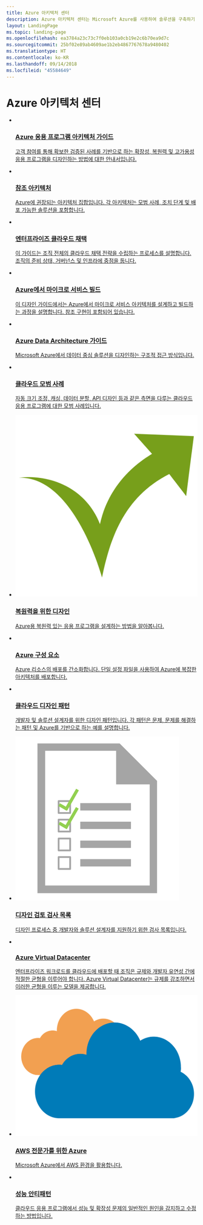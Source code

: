 ```yaml
---
title: Azure 아키텍처 센터
description: Azure 아키텍처 센터는 Microsoft Azure를 사용하여 솔루션을 구축하기 위한 지침, 청사진, 패턴 및 모범 사례를 위한 공식 센터입니다. Microsoft 패턴 및 작업 방식 팀에 의해 엄선됩니다.
layout: LandingPage
ms.topic: landing-page
ms.openlocfilehash: ea3784a23c73c7f0eb103a0cb19e2c6b70ea9d7c
ms.sourcegitcommit: 25bf02e89ab4609ae1b2eb4867767678a9480402
ms.translationtype: HT
ms.contentlocale: ko-KR
ms.lasthandoff: 09/14/2018
ms.locfileid: "45584649"
---
```

# <a name="azure-architecture-center"></a>Azure 아키텍처 센터

<!-- main panel -->
<ul class="panelContent cardsC">
    <!-- A3G -->
    <li>
        <a href="/azure/architecture/guide">
            <div class="cardSize">
                <div class="cardPadding">
                    <div class="card">
                        <img src="_images/a3g-logo.svg" alt="" />
                        <div class="cardText">
                            <h3>Azure 응용 프로그램 아키텍처 가이드</h3>
                            <p> 고객 참여를 통해 확보한 검증된 사례를 기반으로 하는 확장성, 복원력 및 고가용성 응용 프로그램을 디자인하는 방법에 대한 안내서입니다.</p>
                        </div>
                    </div>
                </div>
            </div>
        </a>
    </li>
    <!-- Reference architectures -->
    <li>
        <a href="/azure/architecture/reference-architectures">
            <div class="cardSize">
                <div class="cardPadding">
                    <div class="card">
                        <img src="_images/reference-architectures.svg" alt="" />
                        <div class="cardText">
                            <h3>참조 아키텍처</h3>
                            <p>Azure에 권장되는 아키텍처 집합입니다. 각 아키텍처는 모범 사례, 조치 단계 및 배포 가능한 솔루션을 포함합니다.</p>
                        </div>
                    </div>
                </div>
            </div>
        </a>
    </li>
    <!-- Cloud Adoption -->
    <li>
        <a href="/azure/architecture/cloud-adoption/">
            <div class="cardSize">
                <div class="cardPadding">
                    <div class="card">
                        <img src="_images/cloud-adoption.svg" alt="" />
                        <div class="cardText">
                            <h3>엔터프라이즈 클라우드 채택</h3>
                            <p>이 가이드는 조직 전체의 클라우드 채택 전략을 수립하는 프로세스를 설명합니다. 조직의 준비 상태, 거버넌스 및 인프라에 중점을 둡니다.</p>
                        </div>
                    </div>
                </div>
            </div>
        </a>
    </li>
</ul>

<!-- Second panel -->
<ul class="panelContent cardsI">
    <!-- Microservices -->
    <li>
        <a href="/azure/architecture/microservices">
            <div class="cardSize">
                <div class="cardPadding">
                    <div class="card">
                        <div class="cardImageOuter">
                            <div class="cardImage">
                                <img src="_images/microservices.svg" alt="" />
                            </div>
                        </div>
                        <div class="cardText">
                            <h3>Azure에서 마이크로 서비스 빌드</h3>
                            <p>이 디자인 가이드에서는 Azure에서 마이크로 서비스 아키텍처를 설계하고 빌드하는 과정을 설명합니다. 참조 구현이 포함되어 있습니다.</p>
                        </div>
                    </div>
                </div>
            </div>
        </a>
    </li>
    <!-- data guide -->
    <li>
        <a href="/azure/architecture/data-guide/">
            <div class="cardSize">
                <div class="cardPadding">
                    <div class="card">
                        <div class="cardImageOuter">
                            <div class="cardImage">
                                <img src="_images/data-guide.svg" alt=""  />
                            </div>
                        </div>
                        <div class="cardText">
                            <h3>Azure Data Architecture 가이드</h3>
                            <p>Microsoft Azure에서 데이터 중심 솔루션을 디자인하는 구조적 접근 방식입니다.</p>
                        </div>
                    </div>
                </div>
            </div>
        </a>
    </li>
    <!-- Best practices -->
    <li>
        <a href="/azure/architecture/best-practices/">
            <div class="cardSize">
                <div class="cardPadding">
                    <div class="card">
                        <div class="cardImageOuter">
                            <div class="cardImage">
                                <img src="_images/best-practices.svg" alt="" />
                            </div>
                        </div>
                        <div class="cardText">
                            <h3>클라우드 모범 사례</h3>
                            <p>자동 크기 조정, 캐싱, 데이터 분할, API 디자인 등과 같은 측면을 다루는 클라우드 응용 프로그램에 대한 모범 사례입니다.</p>
                        </div>
                    </div>
                </div>
            </div>
        </a>
    </li>
    <!-- Resiliency -->
    <li>
        <a href="/azure/architecture/resiliency">
            <div class="cardSize">
                <div class="cardPadding">
                    <div class="card">
                        <div class="cardImageOuter">
                            <div class="cardImage">
                                <img src="_images/resiliency.svg" alt="" />
                            </div>
                        </div>
                        <div class="cardText">
                            <h3>복원력을 위한 디자인</h3>
                            <p>Azure용 복원력 있는 응용 프로그램을 설계하는 방법을 알아봅니다.</p>
                        </div>
                    </div>
                </div>
            </div>
        </a>
    </li>
    <!-- Building blocks -->
    <li>
        <a href="https://github.com/mspnp/template-building-blocks/wiki">
            <div class="cardSize">
                <div class="cardPadding">
                    <div class="card">
                        <div class="cardImageOuter">
                            <div class="cardImage">
                                <img src="_images/azbb.svg" alt="" />
                            </div>
                        </div>
                        <div class="cardText">
                            <h3>Azure 구성 요소</h3>
                            <p>Azure 리소스의 배포를 간소화합니다. 단일 설정 파일을 사용하여 Azure에 복잡한 아키텍처를 배포합니다.</p>
                        </div>
                    </div>
                </div>
            </div>
        </a>
    </li>
    <!-- design patterns -->
    <li>
        <a href="/azure/architecture/microservices">
            <div class="cardSize">
                <div class="cardPadding">
                    <div class="card">
                        <div class="cardImageOuter">
                            <div class="cardImage">
                                <img src="_images/cloud-design-patterns.svg" alt="" />
                            </div>
                        </div>
                        <div class="cardText">
                            <h3>클라우드 디자인 패턴</h3>
                            <p>개발자 및 솔루션 설계자를 위한 디자인 패턴입니다. 각 패턴은 문제, 문제를 해결하는 패턴 및 Azure를 기반으로 하는 예를 설명합니다.</p>
                        </div>
                    </div>
                </div>
            </div>
        </a>
    </li>
    <!-- Checklists -->
    <li>
        <a href="/azure/architecture/checklist/">
            <div class="cardSize">
                <div class="cardPadding">
                    <div class="card">
                        <div class="cardImageOuter">
                            <div class="cardImage">
                                <img src="_images/checklist.svg" alt="" />
                            </div>
                        </div>
                        <div class="cardText">
                            <h3>디자인 검토 검사 목록</h3>
                            <p>디자인 프로세스 중 개발자와 솔루션 설계자를 지원하기 위한 검사 목록입니다.</p>
                        </div>
                    </div>
                </div>
            </div>
        </a>
    </li>
    <!-- Azure Virtual Datacenter -->
    <li>
        <a href="./vdc/index.md">
            <div class="cardSize">
                <div class="cardPadding">
                    <div class="card">
                        <div class="cardImageOuter">
                            <div class="cardImage">
                                <img src="_images/virtual-datacenter.svg" alt="" />
                            </div>
                        </div>
                        <div class="cardText">
                            <h3>Azure Virtual Datacenter</h3>
                            <p>엔터프라이즈 워크로드를 클라우드에 배포할 때 조직은 규제와 개발자 유연성 간에 적절한 균형을 이루어야 합니다. Azure Virtual Datacenter는 규제를 강조하면서 이러한 균형을 이루는 모델을 제공합니다.</p>
                        </div>
                    </div>
                </div>
            </div>
        </a>
    </li>
        <!-- Azure for AWS Professionals -->
    <li>
        <a href="/azure/architecture/aws-professional">
            <div class="cardSize">
                <div class="cardPadding">
                    <div class="card">
                        <div class="cardImageOuter">
                            <div class="cardImage">
                                <img src="_images/aws-professional.svg" alt="" />
                            </div>
                        </div>
                        <div class="cardText">
                            <h3>AWS 전문가를 위한 Azure</h3>
                            <p>Microsoft Azure에서 AWS 환경을 활용합니다.</p>
                        </div>
                    </div>
                </div>
            </div>
        </a>
    </li>
    <!-- Performance anti-practices -->
    <li>
        <a href="/azure/architecture/antipatterns">
            <div class="cardSize">
                <div class="cardPadding">
                    <div class="card">
                        <div class="cardImageOuter">
                            <div class="cardImage">
                                <img src="_images/performance.svg" alt="" />
                            </div>
                        </div>
                        <div class="cardText">
                            <h3>성능 안티패턴</h3>
                            <p>클라우드 응용 프로그램에서 성능 및 확장성 문제의 일반적인 원인을 감지하고 수정하는 방법입니다.</p>
                        </div>
                    </div>
                </div>
            </div>
        </a>
    </li>
</ul>
